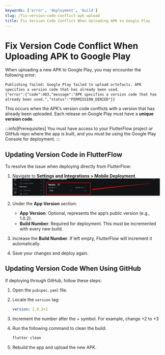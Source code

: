 ```yaml
---
keywords: ['error', 'deployment', 'build']
slug: /fix-version-code-conflict-apk-upload
title: Fix Version Code Conflict When Uploading APK to Google Play
---
```


# Fix Version Code Conflict When Uploading APK to Google Play

When uploading a new APK to Google Play, you may encounter the following error:

```text
Publishing failed: Google Play failed to upload artefacts. APK specifies a version code that has already been used.
{"error":{"code":403,"message":"APK specifies a version code that has already been used.","status":"PERMISSION_DENIED"}}
```

This occurs when the APK’s version code conflicts with a version that has already been uploaded. Each release on Google Play must have a **unique version code**.

:::info[Prerequisites]
You must have access to your FlutterFlow project or GitHub repo where the app is built, and you must be using the Google Play Console for deployment.
:::

## Updating Version Code in FlutterFlow

To resolve the issue when deploying directly from FlutterFlow:

   1. Navigate to **Settings and Integrations > Mobile Deployment**.
      ![](../assets/20250430121158393454.png)

   2. Under the **App Version** section:
      - **App Version**: Optional, represents the app’s public version (e.g., 1.0.2).
      - **Build Number**: Required for deployment. This must be incremented with every new build.

   3. Increase the **Build Number**. If left empty, FlutterFlow will increment it automatically.

   4. Save your changes and deploy again.


## Updating Version Code When Using GitHub

   If deploying through GitHub, follow these steps:

   1. Open the `pubspec.yaml` file.
   2. Locate the `version` tag:
      ```yaml
      version: 1.0.2+2
   3. Increment the number after the + symbol. For example, change +2 to +3

   4. Run the following command to clean the build:
      ```js
      flutter clean
      ```

   5. Rebuild the app and upload the new APK.